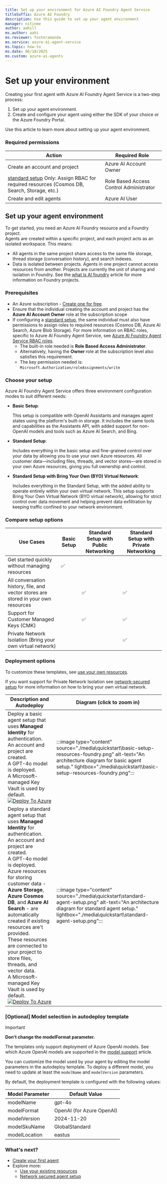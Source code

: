 ```yaml
---
title: Set up your environment for Azure AI Foundry Agent Service
titleSuffix: Azure AI Foundry
description: Use this guide to set up your agent environment
manager: nitinme
author: aahill
ms.author: aahi
ms.reviewer: fosteramanda 
ms.service: azure-ai-agent-service
ms.topic: how-to
ms.date: 06/18/2025
ms.custom: azure-ai-agents
---
```


# Set up your environment

Creating your first agent with Azure AI Foundry Agent Service is a two-step process: 
1. Set up your agent environment.
1. Create and configure your agent using either the SDK of your choice or the Azure Foundry Portal. 

Use this article to learn more about setting up your agent environment.

### Required permissions 

| Action                                                                 | Required Role                   |
|------------------------------------------------------------------------|----------------------------------|
| Create an account and project                                          | Azure AI Account Owner           |
| [standard setup](#choose-your-setup) Only: Assign RBAC for required resources (Cosmos DB, Search, Storage, etc.) | Role Based Access Control Administrator  |
| Create and edit agents                                                 | Azure AI User                    |

## Set up your agent environment
To get started, you need an Azure AI Foundry resource and a Foundry project.  
Agents are created within a specific project, and each project acts as an isolated workspace. This means:
* All agents in the same project share access to the same file storage, thread storage (conversation history), and search indexes.
* Data is isolated between projects. Agents in one project cannot access resources from another.
Projects are currently the unit of sharing and isolation in Foundry. See the [what is AI foundry](../../ai-foundry/what-is-azure-ai-foundry.md) article for more information on Foundry projects.

### Prerequisites 

* An Azure subscription - [Create one for free](https://azure.microsoft.com/free/cognitive-services).
* Ensure that the individual creating the account and project has the **Azure AI Account Owner** role at the subscription scope
* If configuring a [standard setup](#choose-your-setup), the same individual must also have permissions to assign roles to required resources (Cosmos DB, Azure AI Search, Azure Blob Storage). For more information on RBAC roles, specific to Azure AI Foundry Agent Service, see [Azure AI Foundry Agent Service RBAC roles](../concepts/rbac-azure-ai-foundry.md).
    * The built-in role needed is **Role Based Access Administrator**.
    * Alternatively, having the **Owner** role at the subscription level also satisfies this requirement.
    * The key permission needed is: `Microsoft.Authorization/roleAssignments/write`

### Choose your setup
Azure AI Foundry Agent Service offers three environment configuration modes to suit different needs: 

- **Basic Setup**:  

   This setup is compatible with OpenAI Assistants and manages agent states using the platform's built-in storage. It includes the same tools and capabilities as the Assistants API, with added support for non-OpenAI models and tools such as Azure AI Search, and Bing. 

- **Standard Setup**:  

   Includes everything in the basic setup and fine-grained control over your data by allowing you to use your own Azure resources. All customer data—including files, threads, and vector stores—are stored in your own Azure resources, giving you full ownership and control. 

- **Standard Setup with Bring Your Own (BYO) Virtual Network**:  

   Includes everything in the Standard Setup, with the added ability to operate entirely within your own virtual network. This setup supports Bring Your Own Virtual Network (BYO virtual network), allowing for strict control over data movement and helping prevent data exfiltration by keeping traffic confined to your network environment. 

### Compare setup options

| Use Cases                                                                | Basic Setup | Standard Setup with Public Networking | Standard Setup with Private Networking |
|--------------------------------------------------------------------------|-------------|----------------------------------------|----------------------------------------|
| Get started quickly without managing resources                          | ✅          |                                        |                                        |
| All conversation history, file, and vector stores are stored in your own resources |             | ✅                                      | ✅                                      |
| Support for Customer Managed Keys (CMK)                                 |             | ✅                                      | ✅                                      |
| Private Network Isolation (Bring your own virtual network)              |             |                                        | ✅                                      |

### Deployment options
To customize these templates, see [use your own resources](how-to\use-your-own-resources.md). 

If you want support for Private Network Isolation see [network-secured setup](how-to\virtual-networks.md) for more information on how to bring your own virtual network.

| Description and Autodeploy  |  Diagram (click to zoom in) |
|-----------------------------|------------------------------|
| Deploy a basic agent setup that uses **Managed Identity** for authentication. <br> An account and project are created. <br> A GPT-4o model is deployed. <br> A Microsoft-managed Key Vault is used by default. <br> [![Deploy To Azure](https://aka.ms/deploytoazurebutton)](https://portal.azure.com/#create/Microsoft.Template/uri/https%3A%2F%2Fraw.githubusercontent.com%2Fazure-ai-foundry%2Ffoundry-samples%2Frefs%2Fheads%2Fmain%2Fsamples%2Fmicrosoft%2Finfrastructure-setup%2F40-basic-agent-setup%2Fbasic-setup.json) | :::image type="content" source="./media\quickstart\basic-setup-resources-foundry.png" alt-text="An architecture diagram for basic agent setup." lightbox="./media\quickstart\basic-setup-resources-foundry.png"::: |
| Deploy a standard agent setup that uses **Managed Identity** for authentication. <br>An account and project are created. <br> A GPT-4o model is deployed. <br> Azure resources for storing customer data - **Azure Storage**, **Azure Cosmos DB**, and **Azure AI Search** - are automatically created if existing resources are't  provided. <br> These resources are connected to your project to store files, threads, and vector data. <br> A Microsoft-managed Key Vault is used by default.</li></ul> <br> [![Deploy To Azure](https://aka.ms/deploytoazurebutton)](https://portal.azure.com/#create/Microsoft.Template/uri/https%3A%2F%2Fraw.githubusercontent.com%2Fazure-ai-foundry%2Ffoundry-samples%2Frefs%2Fheads%2Fmain%2Fsamples%2Fmicrosoft%2Finfrastructure-setup%2F41-standard-agent-setup%2Fazuredeploy.json) | :::image type="content" source="./media\quickstart\standard-agent-setup.png" alt-text="An architecture diagram for standard agent setup." lightbox="./media\quickstart\standard-agent-setup.png"::: |

### [Optional] Model selection in autodeploy template

> [!IMPORTANT]
> **Don't change the modelFormat parameter.** 
>
> The templates only support deployment of Azure OpenAI models. See which Azure OpenAI models are supported in the [model support](./concepts/model-region-support.md) article.

You can customize the model used by your agent by editing the model parameters in the autodeploy template. To deploy a different model, you need to update at least the `modelName` and `modelVersion` parameters. 

By default, the deployment template is configured with the following values:

| Model Parameter  | Default Value  |
|------------------|----------------|
| modelName        | gpt-4o         |
| modelFormat      | OpenAI (for Azure OpenAI) |
| modelVersion     | 2024-11-20     |
| modelSkuName     | GlobalStandard |
| modelLocation    | eastus         |

### What's next?
* [Create your first agent](quickstart.md)
* Explore more:
    * [Use your existing resources](how-to\use-your-own-resources.md)
    * [Network secured agent setup](how-to\virtual-networks.md)
